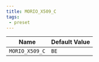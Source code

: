 ```yaml
---
title: MORIO_X509_C
tags: 
 - preset
---
```





<!-- MORIO_AUTO_GENERATED_CONTENT_STARTS - Manual changes made below will be overwritten -->
| Name | Default Value |
|------|---------------|
| `MORIO_X509_C` | `BE` |
<!-- MORIO_AUTO_GENERATED_CONTENT_ENDS - Manual changes made above will be overwritten -->
